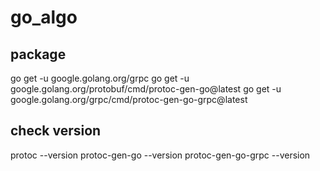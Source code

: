 # go_algo

## package

go get -u google.golang.org/grpc
go get -u google.golang.org/protobuf/cmd/protoc-gen-go@latest
go get -u google.golang.org/grpc/cmd/protoc-gen-go-grpc@latest

## check version

protoc --version
protoc-gen-go --version
protoc-gen-go-grpc --version
